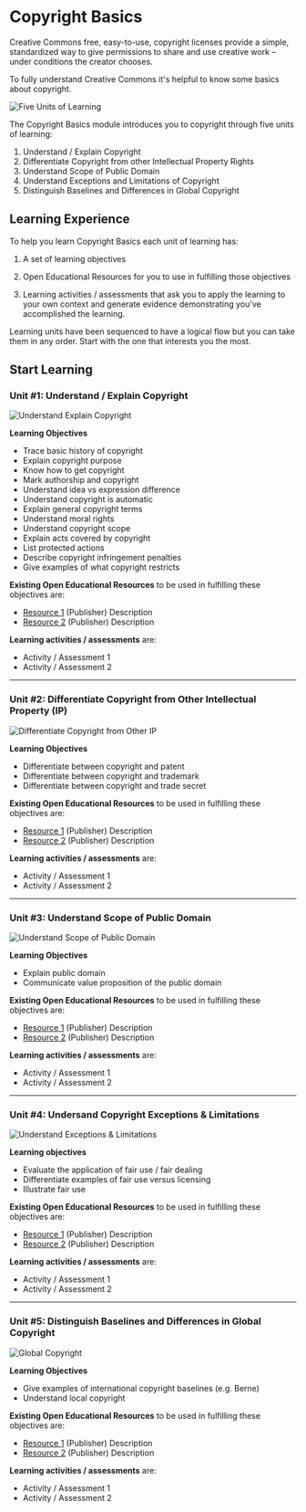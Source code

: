 # Copyright Basics

Creative Commons  free, easy-to-use, copyright licenses provide a simple, standardized way to give permissions to share and use creative work – under conditions the creator chooses. 

To fully understand Creative Commons it's helpful to know some basics about copyright. 

![Five Units of Learning](https://github.com/creativecommons/cc-cert-map/blob/master/img/CopyrightBasics2.jpg "Copyright Basics")



The Copyright Basics module introduces you to copyright through five units of learning:

1. Understand / Explain Copyright
2. Differentiate Copyright from other Intellectual Property Rights
3. Understand Scope of Public Domain 
4. Understand Exceptions and Limitations of Copyright
5. Distinguish Baselines and Differences in Global Copyright

## Learning Experience

To help you learn Copyright Basics each unit of learning has:

1. A set of learning objectives

2. Open Educational Resources for you to use in fulfilling those objectives

3. Learning activities / assessments that ask you to apply the learning to your own context and generate evidence demonstrating you've accomplished the learning. 

Learning units have been sequenced to have a logical flow but you can take them in any order. Start with the one that interests you the most.

## Start Learning

### Unit #1: Understand / Explain Copyright

![Understand Explain Copyright](https://github.com/creativecommons/cc-cert-map/blob/master/img/ExplainCopyright5.jpg "Understand / Explain Copyright")

**Learning Objectives**
  * Trace basic history of copyright
  * Explain copyright purpose
  * Know how to get copyright
  * Mark authorship and copyright
  * Understand idea vs expression difference
  * Understand copyright is automatic
  * Explain general copyright terms
  * Understand moral rights
  * Understand copyright scope
  * Explain acts covered by copyright
  * List protected actions
  * Describe copyright infringement penalties
  * Give examples of what copyright restricts

**Existing Open Educational Resources** to be used in fulfilling these objectives are:
  *  [Resource 1](http://) (Publisher) Description
  *  [Resource 2](http://) (Publisher) Description

**Learning activities / assessments** are:
  * Activity / Assessment 1
  * Activity / Assessment 2

---

### Unit #2: Differentiate Copyright from Other Intellectual Property (IP)

![Differentiate Copyright from Other IP](https://github.com/creativecommons/cc-cert-map/blob/master/img/DifferentiateIP.jpg "Differentiate Copyright from Other IP")

**Learning Objectives**
  * Differentiate between copyright and patent
  * Differentiate between copyright and trademark
  * Differentiate between copyright and trade secret 

**Existing Open Educational Resources** to be used in fulfilling these objectives are:
  *  [Resource 1](http://) (Publisher) Description
  *  [Resource 2](http://) (Publisher) Description

**Learning activities / assessments** are:
  * Activity / Assessment 1
  * Activity / Assessment 2

---

### Unit #3: Understand Scope of Public Domain

![Understand Scope of Public Domain](https://github.com/creativecommons/cc-cert-map/blob/master/img/ScopeofPD.jpg "Understand Scope of Public Domain")

**Learning Objectives**
  * Explain public domain
  * Communicate value proposition of the public domain  
  
**Existing Open Educational Resources** to be used in fulfilling these objectives are:
  *  [Resource 1](http://) (Publisher) Description
  *  [Resource 2](http://) (Publisher) Description

**Learning activities / assessments** are:
  * Activity / Assessment 1
  * Activity / Assessment 2

---

### Unit #4: Undersand Copyright Exceptions & Limitations

![Understand Exceptions & Limitations](https://github.com/creativecommons/cc-cert-map/blob/master/img/UnderstandExceptions2.jpg "Understand Exceptions & Limitations")

**Learning objectives**
  * Evaluate the application of fair use / fair dealing
  * Differentiate examples of fair use versus licensing
  * Illustrate fair use 
  
**Existing Open Educational Resources** to be used in fulfilling these objectives are:
  *  [Resource 1](http://) (Publisher) Description
  *  [Resource 2](http://) (Publisher) Description

**Learning activities / assessments** are:
  * Activity / Assessment 1
  * Activity / Assessment 2

---

### Unit #5: Distinguish Baselines and Differences in Global Copyright

![Global Copyright](https://github.com/creativecommons/cc-cert-map/blob/master/img/GlobalCopyright2.jpg "Global Copyright")

**Learning Objectives**
  * Give examples of international copyright baselines (e.g. Berne)
  * Understand local copyright

**Existing Open Educational Resources** to be used in fulfilling these objectives are:
  *  [Resource 1](http://) (Publisher) Description
  *  [Resource 2](http://) (Publisher) Description

**Learning activities / assessments** are:
  * Activity / Assessment 1
  * Activity / Assessment 2

